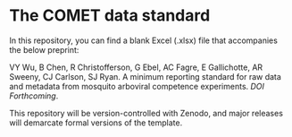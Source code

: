 # The COMET data standard 

In this repository, you can find a blank Excel (.xlsx) file that accompanies the below preprint:


VY Wu, B Chen, R Christofferson, G Ebel, AC Fagre, E Gallichotte, AR Sweeny, CJ Carlson, SJ Ryan. A minimum reporting standard for raw data and metadata from mosquito arboviral competence experiments. _DOI Forthcoming_.

This repository will be version-controlled with Zenodo, and major releases will demarcate formal versions of the template. 
